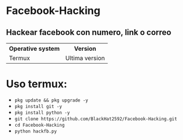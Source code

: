 # Facebook-Hacking

## Hackear facebook con numero, link o correo

<table>
    <tr>
        <th>Operative system</th>
        <th> Version </th>
    </tr>
    <tr>
        <td>Termux</td>
        <td> Ultima version</td>
    </tr>
    <tr>
</table>

# Uso termux:
* `pkg update && pkg upgrade -y`
* `pkg install git -y`
* `pkg install python -y`
* `git clone https://github.com/BlackHat2592/Facebook-Hacking.git` 
* `cd Facebook-Hacking`
* `python hackfb.py`
